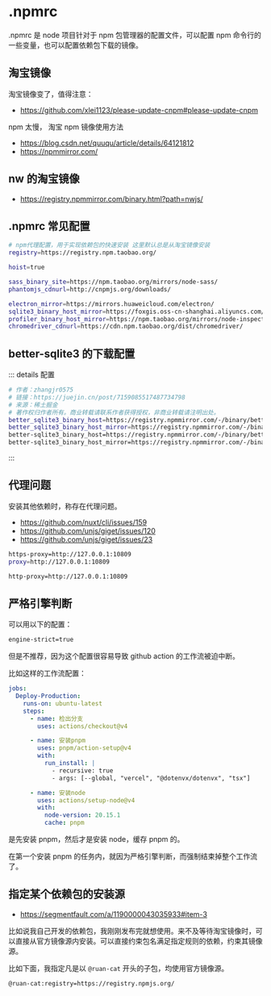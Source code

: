 # .npmrc

.npmrc 是 node 项目针对于 npm 包管理器的配置文件，可以配置 npm 命令行的一些变量，也可以配置依赖包下载的镜像。

## 淘宝镜像

淘宝镜像变了，值得注意：

- https://github.com/xlei1123/please-update-cnpm#please-update-cnpm

npm 太慢， 淘宝 npm 镜像使用方法

- https://blog.csdn.net/quuqu/article/details/64121812
- https://npmmirror.com/

## nw 的淘宝镜像

- https://registry.npmmirror.com/binary.html?path=nwjs/

## .npmrc 常见配置

```bash
# npm代理配置，用于实现依赖包的快速安装 这里默认总是从淘宝镜像安装
registry=https://registry.npm.taobao.org/

hoist=true

sass_binary_site=https://npm.taobao.org/mirrors/node-sass/
phantomjs_cdnurl=http://cnpmjs.org/downloads/

electron_mirror=https://mirrors.huaweicloud.com/electron/
sqlite3_binary_host_mirror=https://foxgis.oss-cn-shanghai.aliyuncs.com/
profiler_binary_host_mirror=https://npm.taobao.org/mirrors/node-inspector/
chromedriver_cdnurl=https://cdn.npm.taobao.org/dist/chromedriver/
```

## better-sqlite3 的下载配置

::: details 配置

```bash
# 作者：zhangjr0575
# 链接：https://juejin.cn/post/7159085517487734798
# 来源：稀土掘金
# 著作权归作者所有。商业转载请联系作者获得授权，非商业转载请注明出处。
better_sqlite3_binary_host=https://registry.npmmirror.com/-/binary/better-sqlite3
better_sqlite3_binary_host_mirror=https://registry.npmmirror.com/-/binary/better-sqlite3
better-sqlite3_binary_host=https://registry.npmmirror.com/-/binary/better-sqlite3
better-sqlite3_binary_host_mirror=https://registry.npmmirror.com/-/binary/better-sqlite3
```

:::

## 代理问题

安装其他依赖时，称存在代理问题。

- https://github.com/nuxt/cli/issues/159
- https://github.com/unjs/giget/issues/120
- https://github.com/unjs/giget/issues/23

```bash
https-proxy=http://127.0.0.1:10809
proxy=http://127.0.0.1:10809

http-proxy=http://127.0.0.1:10809
```

<!-- FORCE_NODE_FETCH=1 -->

## 严格引擎判断

可以用以下的配置：

```bash
engine-strict=true
```

但是不推荐，因为这个配置很容易导致 github action 的工作流被迫中断。

比如这样的工作流配置：

```yaml
jobs:
  Deploy-Production:
    runs-on: ubuntu-latest
    steps:
      - name: 检出分支
        uses: actions/checkout@v4

      - name: 安装pnpm
        uses: pnpm/action-setup@v4
        with:
          run_install: |
            - recursive: true
            - args: [--global, "vercel", "@dotenvx/dotenvx", "tsx"]

      - name: 安装node
        uses: actions/setup-node@v4
        with:
          node-version: 20.15.1
          cache: pnpm
```

是先安装 pnpm，然后才是安装 node，缓存 pnpm 的。

在第一个安装 pnpm 的任务内，就因为严格引擎判断，而强制结束掉整个工作流了。

## 指定某个依赖包的安装源

- https://segmentfault.com/a/1190000043035933#item-3

比如说我自己开发的依赖包，我刚刚发布完就想使用。来不及等待淘宝镜像时，可以直接从官方镜像源内安装。可以直接约束包名满足指定规则的依赖，约束其镜像源。

比如下面，我指定凡是以 `@ruan-cat` 开头的子包，均使用官方镜像源。

```bash
@ruan-cat:registry=https://registry.npmjs.org/
```
